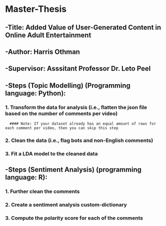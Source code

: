 # Master-Thesis
## -Title: Added Value of User-Generated Content in Online Adult Entertainment
## -Author: Harris Othman
## -Supervisor: Asssitant Professor Dr. Leto Peel


## -Steps (Topic Modelling) (Programming language: Python):
  ### 1. Transform the data for analysis (i.e., flatten the json file based on the number of comments per video)
      #### Note: If your dataset already has an equal amount of rows for each comment per video, then you can skip this step
  ### 2. Clean the data (i.e., flag bots and non-English comments)
  ### 3. Fit a LDA model to the cleaned data

## -Steps (Sentiment Analysis) (programming language: R):
  ### 1. Further clean the comments
  ### 2. Create a sentiment analysis custom-dictionary
  ### 3. Compute the polarity score for each of the comments
